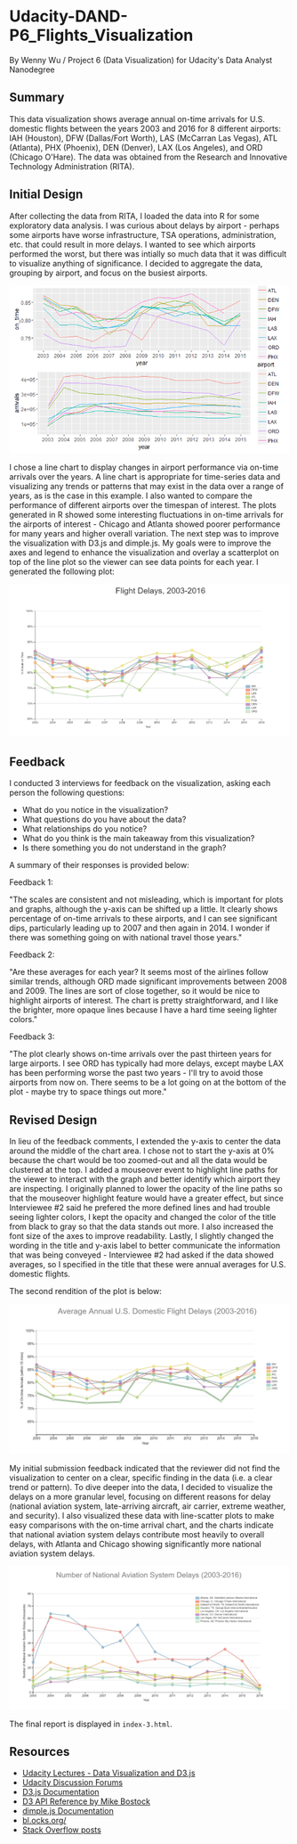 # Udacity-DAND-P6_Flights_Visualization
By Wenny Wu / Project 6 (Data Visualization) for Udacity's Data Analyst Nanodegree

## Summary
This data visualization shows average annual on-time arrivals for U.S. domestic flights between the years 2003 and 2016 for 8 different airports: IAH (Houston), DFW (Dallas/Fort Worth), LAS (McCarran Las Vegas), ATL (Atlanta), PHX (Phoenix), DEN (Denver), LAX (Los Angeles), and ORD (Chicago O'Hare). The data was obtained from the Research and Innovative Technology Administration (RITA).

## Initial Design
After collecting the data from RITA, I loaded the data into R for some exploratory data analysis. I was curious about delays by airport - perhaps some airports have worse infrastructure, TSA operations, administration, etc. that could result in more delays. I wanted to see which airports performed the worst, but there was intially so much data that it was difficult to visualize anything of significance. I decided to aggregate the data, grouping by airport, and focus on the busiest airports. 

![R Plot](https://raw.githubusercontent.com/wwu247/Udacity-DAND-P6_Visualization/master/img/on_time_airports.png)

I chose a line chart to display changes in airport performance via on-time arrivals over the years. A line chart is appropriate for time-series data and visualizing any trends or patterns that may exist in the data over a range of years, as is the case in this example. I also wanted to compare the performance of different airports over the timespan of interest. The plots generated in R showed some interesting fluctuations in on-time arrivals for the airports of interest - Chicago and Atlanta showed poorer performance for many years and higher overall variation. The next step was to improve the visualization with D3.js and dimple.js. My goals were to improve the axes and legend to enhance the visualization and overlay a scatterplot on top of the line plot so the viewer can see data points for each year. I generated the following plot:

![Plot Version 1](https://raw.githubusercontent.com/wwu247/Udacity-DAND-P6_Visualization/master/img/index-initial.png)

## Feedback
I conducted 3 interviews for feedback on the visualization, asking each person the following questions:
- What do you notice in the visualization?
- What questions do you have about the data?
- What relationships do you notice?
- What do you think is the main takeaway from this visualization?
- Is there something you do not understand in the graph?

A summary of their responses is provided below:

Feedback 1:

"The scales are consistent and not misleading, which is important for plots and graphs, although the y-axis can be shifted up a little. It clearly shows percentage of on-time arrivals to these airports, and I can see significant dips, particularly leading up to 2007 and then again in 2014. I wonder if there was something going on with national travel those years."

Feedback 2:

"Are these averages for each year? It seems most of the airlines follow similar trends, although ORD made significant improvements between 2008 and 2009. The lines are sort of close together, so it would be nice to highlight airports of interest. The chart is pretty straightforward, and I like the brighter, more opaque lines because I have a hard time seeing lighter colors."

Feedback 3:

"The plot clearly shows on-time arrivals over the past thirteen years for large airports. I see ORD has typically had more delays, except maybe LAX has been performing worse the past two years - I'll try to avoid those airports from now on. There seems to be a lot going on at the bottom of the plot - maybe try to space things out more."

## Revised Design
In lieu of the feedback comments, I extended the y-axis to center the data around the middle of the chart area. I chose not to start the y-axis at 0% because the chart would be too zoomed-out and all the data would be clustered at the top. I added a mouseover event to highlight line paths for the viewer to interact with the graph and better identify which airport they are inspecting. I originally planned to lower the opacity of the line paths so that the mouseover highlight feature would have a greater effect, but since Interviewee #2 said he prefered the more defined lines and had trouble seeing lighter colors, I kept the opacity and changed the color of the title from black to gray so that the data stands out more. I also increased the font size of the axes to improve readability. Lastly, I slightly changed the wording in the title and y-axis label to better communicate the information that was being conveyed - Interviewee #2 had asked if the data showed averages, so I specified in the title that these were annual averages for U.S. domestic flights. 

The second rendition of the plot is below:

![Plot Version 2](https://raw.githubusercontent.com/wwu247/Udacity-DAND-P6_Visualization/master/img/index-final.png)

My initial submission feedback indicated that the reviewer did not find the visualization to center on a clear, specific finding in the data (i.e. a clear trend or pattern). To dive deeper into the data, I decided to visualize the delays on a more granular level, focusing on different reasons for delay (national aviation system, late-arriving aircraft, air carrier, extreme weather, and security). I also visualized these data with line-scatter plots to make easy comparisons with the on-time arrival chart, and the charts indicate that national aviation system delays contribute most heavily to overall delays, with Atlanta and Chicago showing significantly more national aviation system delays.

![National Aviation Systems Plot](https://raw.githubusercontent.com/wwu247/Udacity-DAND-P6_Visualization/master/img/index-nas.PNG)

The final report is displayed in `index-3.html`.

## Resources
- [Udacity Lectures - Data Visualization and D3.js](https://classroom.udacity.com/nanodegrees/nd002)
- [Udacity Discussion Forums](https://discussions.udacity.com/c/nd002-p6-data-visualization-with-d3-js/p6-make-effective-data-visualization)
- [D3.js Documentation](http://d3js.org)
- [D3 API Reference by Mike Bostock](https://github.com/d3/d3/blob/master/API.md#selections-d3-selection)
- [dimple.js Documentation](http://dimplejs.org/)
- [bl.ocks.org/](http://bl.ocks.org/)
- [Stack Overflow posts](http://stackoverflow.com/search?q=dimple.js)
